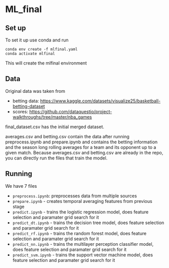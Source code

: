 # ML_final


## Set up

To set it up use conda and run

```
conda env create -f mlfinal.yaml
conda activate mlfinal
```
This will create the mlfinal environment

## Data
Original data was taken from 
- betting data: https://www.kaggle.com/datasets/visualize25/basketball-betting-dataset
- scores: https://github.com/dataquestio/project-walkthroughs/tree/master/nba_games

final_dataset.csv has the initial merged dataset. 

averages.csv and betting.csv contain the data after running preprocess.ipynb and prepare.ipynb and contains the betting information and the season long rolling averages for a team and its opponent up to a given match. Because averages.csv and betting.csv are already in the repo, you can directly run the files that train the model. 


## Running

We have 7 files 
- `preprocess.ipynb`: preprocesses data from multiple sources
- `prepare.ipynb` - creates temporal averaging features from previous stage
- `predict.ipynb` - trains the logistic regression model, does feature selection and paramater grid search for it
- `predict_dt.ipynb` - trains the decision tree model, does feature selection and paramater grid search for it
- `predict_rf.ipynb` - trains the random forest model, does feature selection and paramater grid search for it
- `predict_nn.ipynb` - trains the multilayer perception classifier model, does feature selection and paramater grid search for it
- `predict_svm.ipynb` - trains the support vector machine model, does feature selection and paramater grid search for it


